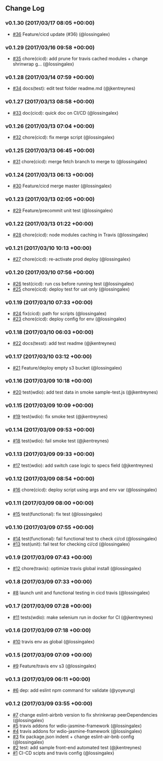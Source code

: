 ## Change Log

### v0.1.30 (2017/03/17 08:05 +00:00)
- [#36](https://github.com/GFG/gfg-gpe-frontend/pull/36) Feature/cicd update (#36) (@lossingalex)

### v0.1.29 (2017/03/16 09:58 +00:00)
- [#35](https://github.com/GFG/gfg-gpe-frontend/pull/35) chore(cicd): add prune for travis cached modules + change shrinwrap g… (@lossingalex)

### v0.1.28 (2017/03/14 07:59 +00:00)
- [#34](https://github.com/GFG/gfg-gpe-frontend/pull/34) docs(test): edit test folder readme.md (@jkentreynes)

### v0.1.27 (2017/03/13 08:58 +00:00)
- [#33](https://github.com/GFG/gfg-gpe-frontend/pull/33) doc(cicd): quick doc on CI/CD (@lossingalex)

### v0.1.26 (2017/03/13 07:04 +00:00)
- [#32](https://github.com/GFG/gfg-gpe-frontend/pull/32) chore(cicd): fix merge script (@lossingalex)

### v0.1.25 (2017/03/13 06:45 +00:00)
- [#31](https://github.com/GFG/gfg-gpe-frontend/pull/31) chore(cicd): merge fetch branch to merge to (@lossingalex)

### v0.1.24 (2017/03/13 06:13 +00:00)
- [#30](https://github.com/GFG/gfg-gpe-frontend/pull/30) Feature/cicd merge master (@lossingalex)

### v0.1.23 (2017/03/13 02:05 +00:00)
- [#29](https://github.com/GFG/gfg-gpe-frontend/pull/29) Feature/precommit unit test (@lossingalex)

### v0.1.22 (2017/03/13 01:22 +00:00)
- [#28](https://github.com/GFG/gfg-gpe-frontend/pull/28) chore(cicd): node modules caching in Travis (@lossingalex)

### v0.1.21 (2017/03/10 10:13 +00:00)
- [#27](https://github.com/GFG/gfg-gpe-frontend/pull/27) chore(cicd): re-activate prod deploy (@lossingalex)

### v0.1.20 (2017/03/10 07:56 +00:00)
- [#26](https://github.com/GFG/gfg-gpe-frontend/pull/26) test(cicd): run css before running test (@lossingalex)
- [#25](https://github.com/GFG/gfg-gpe-frontend/pull/25) chore(cicd): deploy test for uat only (@lossingalex)

### v0.1.19 (2017/03/10 07:33 +00:00)
- [#24](https://github.com/GFG/gfg-gpe-frontend/pull/24) fix(cicd): path for scripts (@lossingalex)
- [#23](https://github.com/GFG/gfg-gpe-frontend/pull/23) chore(cicd): deploy config for env (@lossingalex)

### v0.1.18 (2017/03/10 06:03 +00:00)
- [#22](https://github.com/GFG/gfg-gpe-frontend/pull/22) docs(tesst): add test readme (@jkentreynes)

### v0.1.17 (2017/03/10 03:12 +00:00)
- [#21](https://github.com/GFG/gfg-gpe-frontend/pull/21) Feature/deploy empty s3 bucket (@lossingalex)

### v0.1.16 (2017/03/09 10:18 +00:00)
- [#20](https://github.com/GFG/gfg-gpe-frontend/pull/20) test(wdio): add test data in smoke sample-test.js (@jkentreynes)

### v0.1.15 (2017/03/09 10:09 +00:00)
- [#19](https://github.com/GFG/gfg-gpe-frontend/pull/19) test(wdio): fix smoke test (@jkentreynes)

### v0.1.14 (2017/03/09 09:53 +00:00)
- [#18](https://github.com/GFG/gfg-gpe-frontend/pull/18) test(wdio): fail smoke test (@jkentreynes)

### v0.1.13 (2017/03/09 09:33 +00:00)
- [#17](https://github.com/GFG/gfg-gpe-frontend/pull/17) test(wdio): add switch case logic to specs field (@jkentreynes)

### v0.1.12 (2017/03/09 08:54 +00:00)
- [#16](https://github.com/GFG/gfg-gpe-frontend/pull/16) chore(cicd): deploy script using args and env var (@lossingalex)

### v0.1.11 (2017/03/09 08:00 +00:00)
- [#15](https://github.com/GFG/gfg-gpe-frontend/pull/15) test(functional): fix test (@lossingalex)

### v0.1.10 (2017/03/09 07:55 +00:00)
- [#14](https://github.com/GFG/gfg-gpe-frontend/pull/14) test(functional): fail functional test to check ci/cd (@lossingalex)
- [#13](https://github.com/GFG/gfg-gpe-frontend/pull/13) test(unit): fail test for checking ci/cd (@lossingalex)

### v0.1.9 (2017/03/09 07:43 +00:00)
- [#12](https://github.com/GFG/gfg-gpe-frontend/pull/12) chore(travis): optimize travis global install (@lossingalex)

### v0.1.8 (2017/03/09 07:33 +00:00)
- [#8](https://github.com/GFG/gfg-gpe-frontend/pull/8) launch unit and functional testing in cicd travis (@lossingalex)

### v0.1.7 (2017/03/09 07:28 +00:00)
- [#11](https://github.com/GFG/gfg-gpe-frontend/pull/11) tests(wdio): make selenium run in docker for CI (@jkentreynes)

### v0.1.6 (2017/03/09 07:18 +00:00)
- [#10](https://github.com/GFG/gfg-gpe-frontend/pull/10) travis env as global (@lossingalex)

### v0.1.5 (2017/03/09 07:09 +00:00)
- [#9](https://github.com/GFG/gfg-gpe-frontend/pull/9) Feature/travis env s3 (@lossingalex)

### v0.1.3 (2017/03/09 06:11 +00:00)
- [#6](https://github.com/GFG/gfg-gpe-frontend/pull/6) dep<config>: add eslint npm command for validate (@yoyeung)

### v0.1.2 (2017/03/09 03:55 +00:00)
- [#7](https://github.com/GFG/gfg-gpe-frontend/pull/7) change eslint-airbnb version to fix shrinkwrap peerDependencies (@lossingalex)
- [#5](https://github.com/GFG/gfg-gpe-frontend/pull/5) travis addons for wdio-jasmine-framework (@lossingalex)
- [#4](https://github.com/GFG/gfg-gpe-frontend/pull/4) travis addons for wdio-jasmine-framework (@lossingalex)
- [#3](https://github.com/GFG/gfg-gpe-frontend/pull/3) fix package.json indent + change eslint-air-bnb config (@lossingalex)
- [#2](https://github.com/GFG/gfg-gpe-frontend/pull/2) test: add sample front-end automated test (@jkentreynes)
- [#1](https://github.com/GFG/gfg-gpe-frontend/pull/1) CI-CD scipts and travis config (@lossingalex)